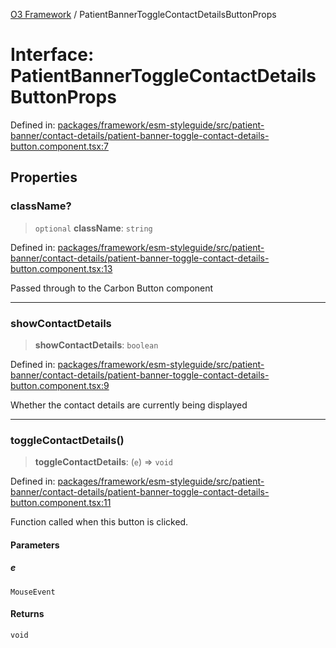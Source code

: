 [O3 Framework](../API.md) / PatientBannerToggleContactDetailsButtonProps

# Interface: PatientBannerToggleContactDetailsButtonProps

Defined in: [packages/framework/esm-styleguide/src/patient-banner/contact-details/patient-banner-toggle-contact-details-button.component.tsx:7](https://github.com/UjjawalPrabhat/openmrs-esm-core/blob/main/packages/framework/esm-styleguide/src/patient-banner/contact-details/patient-banner-toggle-contact-details-button.component.tsx#L7)

## Properties

### className?

> `optional` **className**: `string`

Defined in: [packages/framework/esm-styleguide/src/patient-banner/contact-details/patient-banner-toggle-contact-details-button.component.tsx:13](https://github.com/UjjawalPrabhat/openmrs-esm-core/blob/main/packages/framework/esm-styleguide/src/patient-banner/contact-details/patient-banner-toggle-contact-details-button.component.tsx#L13)

Passed through to the Carbon Button component

***

### showContactDetails

> **showContactDetails**: `boolean`

Defined in: [packages/framework/esm-styleguide/src/patient-banner/contact-details/patient-banner-toggle-contact-details-button.component.tsx:9](https://github.com/UjjawalPrabhat/openmrs-esm-core/blob/main/packages/framework/esm-styleguide/src/patient-banner/contact-details/patient-banner-toggle-contact-details-button.component.tsx#L9)

Whether the contact details are currently being displayed

***

### toggleContactDetails()

> **toggleContactDetails**: (`e`) => `void`

Defined in: [packages/framework/esm-styleguide/src/patient-banner/contact-details/patient-banner-toggle-contact-details-button.component.tsx:11](https://github.com/UjjawalPrabhat/openmrs-esm-core/blob/main/packages/framework/esm-styleguide/src/patient-banner/contact-details/patient-banner-toggle-contact-details-button.component.tsx#L11)

Function called when this button is clicked.

#### Parameters

##### e

`MouseEvent`

#### Returns

`void`
